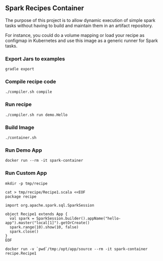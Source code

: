 ## Spark Recipes Container
The purpose of this project is to allow dynamic execution of simple spark tasks without having to build and maintain them in an artifact repository.

For instance, you could do a volume mapping or load your recipe as configmap in Kubernetes and use this image as a generic runner for Spark tasks.

### Export Jars to examples
```
gradle export
```

### Compile recipe code
```
./compiler.sh compile
```

### Run recipe
```
./compiler.sh run demo.Hello
```

### Build Image
```
./container.sh
```

### Run Demo App
```
docker run --rm -it spark-container
```

### Run Custom App
```
mkdir -p tmp/recipe

cat > tmp/recipe/Recipe1.scala <<EOF
package recipe

import org.apache.spark.sql.SparkSession

object Recipe1 extends App {
  val spark = SparkSession.builder().appName("hello-app").master("local[1]").getOrCreate()
  spark.range(10).show(10, false)
  spark.close()
}
EOF

docker run -v `pwd`/tmp:/opt/app/source --rm -it spark-container recipe.Recipe1
```

